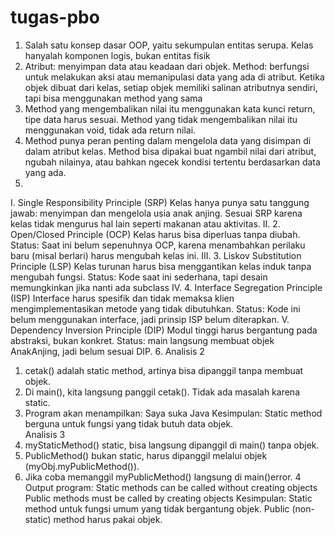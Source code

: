 # tugas-pbo
1. Salah satu konsep dasar OOP, yaitu sekumpulan entitas serupa. Kelas hanyalah 
komponen logis, bukan entitas fisik 
2. Atribut: menyimpan data atau keadaan dari objek. 
Method: berfungsi untuk melakukan aksi atau memanipulasi data yang ada di 
atribut. 
Ketika objek dibuat dari kelas, setiap objek memiliki salinan atributnya sendiri, tapi 
bisa menggunakan method yang sama 
3. Method yang mengembalikan nilai itu menggunakan kata kunci return, tipe data 
harus sesuai. 
Method yang tidak mengembalikan nilai itu menggunakan void, tidak ada return 
nilai. 
4. Method punya peran penting dalam mengelola data yang disimpan di dalam atribut 
kelas. Method bisa dipakai buat ngambil nilai dari atribut, ngubah nilainya, atau 
bahkan ngecek kondisi tertentu berdasarkan data yang ada. 
5.  
I. 
Single Responsibility Principle (SRP) 
Kelas hanya punya satu tanggung jawab: menyimpan dan mengelola usia anak 
anjing. 
Sesuai SRP karena kelas tidak mengurus hal lain seperti makanan atau aktivitas. 
II. 
2. Open/Closed Principle (OCP) 
Kelas harus bisa diperluas tanpa diubah. 
Status: Saat ini belum sepenuhnya OCP, karena menambahkan perilaku baru (misal 
berlari) harus mengubah kelas ini. 
III. 
3. Liskov Substitution Principle (LSP) 
Kelas turunan harus bisa menggantikan kelas induk tanpa mengubah fungsi. 
Status: Kode saat ini sederhana, tapi desain memungkinkan jika nanti ada subclass 
IV. 
4. Interface Segregation Principle (ISP) 
Interface harus spesifik dan tidak memaksa klien mengimplementasikan metode 
yang tidak dibutuhkan. 
Status: Kode ini belum menggunakan interface, jadi prinsip ISP belum diterapkan. 
V. 
Dependency Inversion Principle (DIP) 
Modul tinggi harus bergantung pada abstraksi, bukan konkret. 
Status: main langsung membuat objek AnakAnjing, jadi belum sesuai DIP. 
6. Analisis 2 
1. cetak() adalah static method, artinya bisa dipanggil tanpa membuat objek. 
2. Di main(), kita langsung panggil cetak(). Tidak ada masalah karena static. 
3. Program akan menampilkan: 
Saya suka 
Java 
Kesimpulan: Static method berguna untuk fungsi yang tidak butuh data objek.              
Analisis 3 
1. myStaticMethod()  static, bisa langsung dipanggil di main() tanpa objek. 
2. PublicMethod() bukan static, harus dipanggil melalui objek 
(myObj.myPublicMethod()). 
3. Jika coba memanggil myPublicMethod() langsung di main()error. 
4 Output program: 
Static methods can be called without creating objects 
Public methods must be called by creating objects 
Kesimpulan: 
Static method  untuk fungsi umum yang tidak bergantung objek. 
Public (non-static) method  harus pakai objek.
